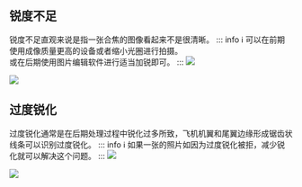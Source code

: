 ## 锐度不足

锐度不足直观来说是指一张合焦的图像看起来不是很清晰。
::: info :information_source:
可以在前期使用成像质量更高的设备或者缩小光圈进行拍摄。<br>或在后期使用图片编辑软件进行适当加锐即可。
:::
![](https://source.794td.cn/TOGA/guideline/image044.jpg)

![](https://source.794td.cn/TOGA/guideline/image045.png)

## 过度锐化
过度锐化通常是在后期处理过程中锐化过多所致，飞机机翼和尾翼边缘形成锯齿状线条可以识别过度锐化。
::: info :information_source:
如果一张的照片如因为过度锐化被拒，减少锐化就可以解决这个问题。
:::
![](https://source.794td.cn/TOGA/guideline/image046.jpg)

![](https://source.794td.cn/TOGA/guideline/image047.jpg)